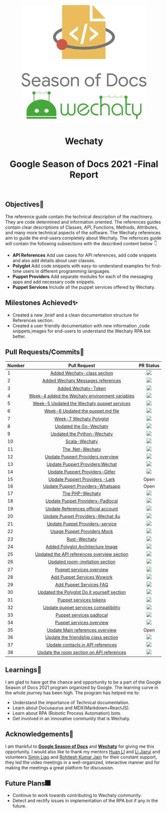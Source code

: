 <div align ="center">
<img src="assets/gsod-2021-1.svg" width="400" />
<br />
<img src="assets/gsod-2021-2.svg" width="400" />
<br />
<h1>Wechaty</h1>
<h1> Google Season of Docs 2021 -Final Report</h1>
<br>
</div>

## Objectives🧿

The reference guide contain the technical description of the machinery. They are code determined and information oriented. The references guides contain clear descriptions of Classes, API, Functions, Methods, Attributes, and many more technical aspects of the software. The Wechaty references aim to guide the end-users completely about Wechaty.
The refernces guide will contain the following subsections with the described content below 👇
* **API References**
Add use cases for API references, add code snippets and also add details about user classes.
* **Polyglot**
Add code snippets with easy-to-understand examples for first-time users in different programming languages.
* **Puppet Providers**
Add separate modules for each of the messaging apps and add necessary code snippets.
* **Puppet Services**
Include all the puppet services offered by Wechaty.

## Milestones Achieved✨

* Created a new ,brief and a clean documentation structure for References section.
* Created a user friendly  documentation with new information ,code snippets,images for end-users to understand the Wechaty RPA bot better.

## Pull Requests/Commits📔

|**Number**|**Pull Request**                                                                                           | **PR Status** |
|:---------|:------------------------------------------------------------------------------------------------------:|:----------------:|
| 1 | [Added Wechaty-class section](https://github.com/wechaty/wechaty.js.org/pull/913)                      | <img src="https://img.shields.io/badge/Pull%20request: 913-Merged-blueviolet" />      |
| 2| [Added Wechaty Messages references](https://github.com/wechaty/wechaty.js.org/pull/916)  | <img src="https://img.shields.io/badge/Pull%20request: 916-Merged-blueviolet" />              |
| 3| [Added Wechaty-Token](https://github.com/wechaty/wechaty.js.org/pull/919) | <img src="https://img.shields.io/badge/Pull%20request: 919-Merged-blueviolet" />       |       
| 4| [Week-4 added the Wechaty environment variables](https://github.com/wechaty/wechaty.js.org/pull/933) | <img src="https://img.shields.io/badge/Pull%20request: 933-Merged-blueviolet" />             |
| 5| [Week-5 Updated the Wechaty puppet services](https://github.com/wechaty/wechaty.js.org/pull/965) | <img src="https://img.shields.io/badge/Pull%20request: 965-Merged-blueviolet" />              |
| 6| [Week-6 Updated the puppet.md file](https://github.com/wechaty/wechaty.js.org/pull/972) |<img src="https://img.shields.io/badge/Pull%20request: 972-Merged-blueviolet" />             |
| 7| [Week-7 Wechaty Polyglot](https://github.com/wechaty/wechaty.js.org/pull/1013)    | <img src="https://img.shields.io/badge/Pull%20request: 1013-Merged-blueviolet" />            |
| 8| [Updated the Go-Wechaty](https://github.com/wechaty/wechaty.js.org/pull/1050)   | <img src="https://img.shields.io/badge/Pull%20request: 1050-Merged-blueviolet" />              |
| 9| [Updated the Python-Wechaty](https://github.com/wechaty/wechaty.js.org/pull/1057)     |<img src="https://img.shields.io/badge/Pull%20request: 1057-Merged-blueviolet" />              |
|10| [Scala-Wechaty](https://github.com/wechaty/wechaty.js.org/pull/1096)     | <img src="https://img.shields.io/badge/Pull%20request: 1096-Merged-blueviolet" />             |
|11| [The .Net-Wechaty](https://github.com/wechaty/wechaty.js.org/pull/1100)      | <img src="https://img.shields.io/badge/Pull%20request: 1100-Merged-blueviolet" />              |
|12| [Update Puppert Providers overview](https://github.com/wechaty/wechaty.js.org/pull/1107)   |<img src="https://img.shields.io/badge/Pull%20request: 1107-Merged-blueviolet" />             |
|13| [Update Puppert Providers:Wechat](https://github.com/wechaty/wechaty.js.org/pull/1108)    | <img src="https://img.shields.io/badge/Pull%20request: 1108-Merged-blueviolet" />             |
|14| [Update Puppert Providers-Gitter](https://github.com/wechaty/wechaty.js.org/pull/1110)    |<img src="https://img.shields.io/badge/Pull%20request: 1110-Merged-blueviolet" />            |
|15| [Update Puppert Providers -Lark](https://github.com/wechaty/wechaty.js.org/pull/1152)   | Open             |
|16| [Update Puppert Providers-Whatsapp](https://github.com/wechaty/wechaty.js.org/pull/1153)        | Open             |
|17| [The PHP-Wechaty](https://github.com/wechaty/wechaty.js.org/pull/1156)    | <img src="https://img.shields.io/badge/Pull%20request: 1156-Merged-blueviolet" />            |
|18| [Update Puppet Providers-Padlocal](https://github.com/wechaty/wechaty.js.org/pull/1195)  | <img src="https://img.shields.io/badge/Pull%20request: 1195-Merged-blueviolet" />          |
|19| [Update References official account](https://github.com/wechaty/wechaty.js.org/pull/1208)   | <img src="https://img.shields.io/badge/Pull%20request: 1208-Merged-blueviolet" />              |
|20| [Update Puppet Providers-Wechat 4u](https://github.com/wechaty/wechaty.js.org/pull/1211)   | <img src="https://img.shields.io/badge/Pull%20request: 1211-Merged-blueviolet" />            |
|21| [Update Puppet Providers-service](https://github.com/wechaty/wechaty.js.org/pull/1212)        | <img src="https://img.shields.io/badge/Pull%20request: 1212-Merged-blueviolet" />              |
|22| [Usage Puppet Providers Mock](https://github.com/wechaty/wechaty.js.org/pull/1220)       | <img src="https://img.shields.io/badge/Pull%20request: 1220-Merged-blueviolet" />                  |
|23| [Rust-Wechaty](https://github.com/wechaty/wechaty.js.org/pull/1231)      | <img src="https://img.shields.io/badge/Pull%20request: 1231-Merged-blueviolet" />             |
|24| [Added Polyglot Architecture Image](https://github.com/wechaty/wechaty.js.org/pull/1233)     |<img src="https://img.shields.io/badge/Pull%20request: 1233-Merged-blueviolet" />              |
|25| [Updated the API references overview section](https://github.com/wechaty/wechaty.js.org/pull/1261)     | <img src="https://img.shields.io/badge/Pull%20request: 1261-Merged-blueviolet" />              |
|26| [Updated room-invitation section](https://github.com/wechaty/wechaty.js.org/pull/1265)       | <img src="https://img.shields.io/badge/Pull%20request: 1265-Merged-blueviolet" />             |
|27| [Puppet services overview](https://github.com/wechaty/wechaty.js.org/pull/1277)          | <img src="https://img.shields.io/badge/Pull%20request: 1277-Merged-blueviolet" />              |
|28| [Add Puppet Services Wxwork](https://github.com/wechaty/wechaty.js.org/pull/1285)      | <img src="https://img.shields.io/badge/Pull%20request: 1285-Merged-blueviolet" />              |
|29| [Add Puppet Services FAQ](https://github.com/wechaty/wechaty.js.org/pull/1284)      |<img src="https://img.shields.io/badge/Pull%20request: 1284-Merged-blueviolet" />             |
|30| [Updated the Polyglot Do it yourself section](https://github.com/wechaty/wechaty.js.org/pull/1283)  | <img src="https://img.shields.io/badge/Pull%20request: 12833-Merged-blueviolet" />              |
|31| [Puppet services tokens](https://github.com/wechaty/wechaty.js.org/pull/1282)       | <img src="https://img.shields.io/badge/Pull%20request: 1282-Merged-blueviolet" />              |
|32| [Update puppet services compatibility](https://github.com/wechaty/wechaty.js.org/pull/1279)       | <img src="https://img.shields.io/badge/Pull%20request: 1279-Merged-blueviolet" />              |
|33| [Puppet services padlocal](https://github.com/wechaty/wechaty.js.org/pull/1278)       |<img src="https://img.shields.io/badge/Pull%20request: 1278-Merged-blueviolet" />             |
|34| [Puppet services overview ](https://github.com/wechaty/wechaty.js.org/pull/1277)           |<img src="https://img.shields.io/badge/Pull%20request: 1277-Merged-blueviolet" />             |
|35| [Update Main references overview](https://github.com/wechaty/wechaty.js.org/pull/1286)          | Open             |
|36| [Update the friendship class section](https://github.com/wechaty/wechaty.js.org/pull/1289)       |<img src="https://img.shields.io/badge/Pull%20request: 1289-Merged-blueviolet" />               |
|37| [Update contacts in API references](https://github.com/wechaty/wechaty.js.org/pull/1290)    |<img src="https://img.shields.io/badge/Pull%20request: 1290-Merged-blueviolet" />               |
|38| [Update the room section on API references](https://github.com/wechaty/wechaty.js.org/pull/1294)    |<img src="https://img.shields.io/badge/Pull%20request: 1294-Merged-blueviolet" />               |
 

## Learnings🥇

I am glad to have got the chance and opportunity to be a part of the Google Season of Docs 2021 program organized by Google. The learning curve in the whole journey has been high. The program has helped me to:
* Understand the importance of Technical documentation.
* Learn about Docusaurus and MDX(Markdown+ReactJS).
* Learn about RPA (Robotic Process Automation) bots.
* Get involved in an innovative community that is  Wechaty.

## Acknowledgements🎉

I am thankful to **[Google Season of Docs](https://developers.google.com/season-of-docs)** and **[Wechaty](https://wechaty.js.org/)** for giving me this opportunity. I would also like to thank my mentors [Huan LI](https://github.com/huan) and [Li Jiarui](https://github.com/lijiarui) and volunteers [Simin Liao](https://github.com/proudofsimin) and [Rohitesh Kumar Jain](https://github.com/Rohitesh-Kumar-Jain) for their constant support, they led the video meetings in a well-organized, interactive manner and for making the meetings a  great platform for discussion.

## Future Plans🎆

* Continue to work towards contributing to Wechaty community.
* Detect and rectify issues in implementation of the RPA bot if any in the future.
